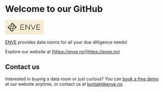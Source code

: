 # Welcome to our GitHub

![ENVE Logo](enve-logo.png)

[ENVE](https://enve.no) provides data rooms for all your due dilligence needs!

Explore our website at [https://enve.no](https://enve.no)

## Contact us

Interested in buying a data room or just curious? You can [book a free demo](https://www.enve.no/demo) at our website anytime, or contact us at [kontakt@enve.no](mailto:kontakt@enve.no)
